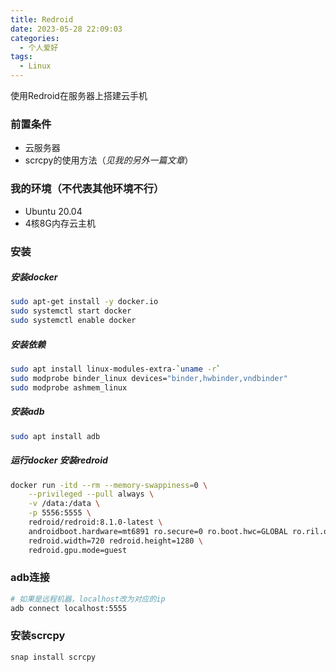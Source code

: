 ```yaml
---
title: Redroid
date: 2023-05-28 22:09:03
categories:
  - 个人爱好
tags: 
  - Linux
---
```


使用Redroid在服务器上搭建云手机

### 前置条件
* 云服务器
* scrcpy的使用方法（*见我的另外一篇文章*）

### 我的环境（不代表其他环境不行）
* Ubuntu 20.04
* 4核8G内存云主机

<!-- more -->

### 安装

##### 安装docker

``` bash
sudo apt-get install -y docker.io
sudo systemctl start docker
sudo systemctl enable docker
```

##### 安装依赖

``` bash
sudo apt install linux-modules-extra-`uname -r`
sudo modprobe binder_linux devices="binder,hwbinder,vndbinder"
sudo modprobe ashmem_linux
```

##### 安装adb

``` bash
sudo apt install adb
```

##### 运行docker 安装redroid
``` bash
docker run -itd --rm --memory-swappiness=0 \
    --privileged --pull always \
    -v /data:/data \
    -p 5556:5555 \
    redroid/redroid:8.1.0-latest \
    androidboot.hardware=mt6891 ro.secure=0 ro.boot.hwc=GLOBAL ro.ril.oem.imei=861503068361145 ro.ril.oem.imei1=861503068361145 ro.ril.oem.imei2=861503068361148 ro.ril.miui.imei0=861503068361148 ro.product.manufacturer=Xiaomi ro.build.product=chopin \
    redroid.width=720 redroid.height=1280 \
    redroid.gpu.mode=guest
```

### adb连接
``` bash
# 如果是远程机器，localhost改为对应的ip
adb connect localhost:5555
```

### 安装scrcpy
``` bash
snap install scrcpy
```
